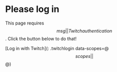 # Please log in

This page requires $$msg||Twitch authentication$$. Click the button below to do that!

[Log in with Twitch](: .twitchlogin data-scopes=@$$scopes||$$@)
